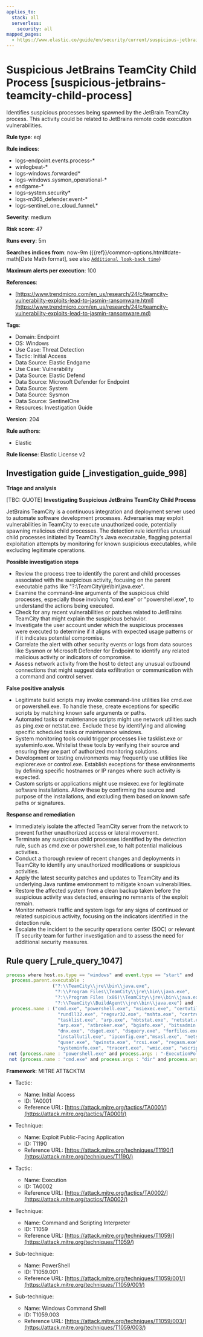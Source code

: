 ```yaml
---
applies_to:
  stack: all
  serverless:
    security: all
mapped_pages:
  - https://www.elastic.co/guide/en/security/current/suspicious-jetbrains-teamcity-child-process.html
---
```


# Suspicious JetBrains TeamCity Child Process [suspicious-jetbrains-teamcity-child-process]

Identifies suspicious processes being spawned by the JetBrain TeamCity process. This activity could be related to JetBrains remote code execution vulnerabilities.

**Rule type**: eql

**Rule indices**:

* logs-endpoint.events.process-*
* winlogbeat-*
* logs-windows.forwarded*
* logs-windows.sysmon_operational-*
* endgame-*
* logs-system.security*
* logs-m365_defender.event-*
* logs-sentinel_one_cloud_funnel.*

**Severity**: medium

**Risk score**: 47

**Runs every**: 5m

**Searches indices from**: now-9m ({{ref}}/common-options.html#date-math[Date Math format], see also [`Additional look-back time`](docs-content://solutions/security/detect-and-alert/create-detection-rule.md#rule-schedule))

**Maximum alerts per execution**: 100

**References**:

* [https://www.trendmicro.com/en_us/research/24/c/teamcity-vulnerability-exploits-lead-to-jasmin-ransomware.html](https://www.trendmicro.com/en_us/research/24/c/teamcity-vulnerability-exploits-lead-to-jasmin-ransomware.md)

**Tags**:

* Domain: Endpoint
* OS: Windows
* Use Case: Threat Detection
* Tactic: Initial Access
* Data Source: Elastic Endgame
* Use Case: Vulnerability
* Data Source: Elastic Defend
* Data Source: Microsoft Defender for Endpoint
* Data Source: System
* Data Source: Sysmon
* Data Source: SentinelOne
* Resources: Investigation Guide

**Version**: 204

**Rule authors**:

* Elastic

**Rule license**: Elastic License v2

## Investigation guide [_investigation_guide_998]

**Triage and analysis**

[TBC: QUOTE]
**Investigating Suspicious JetBrains TeamCity Child Process**

JetBrains TeamCity is a continuous integration and deployment server used to automate software development processes. Adversaries may exploit vulnerabilities in TeamCity to execute unauthorized code, potentially spawning malicious child processes. The detection rule identifies unusual child processes initiated by TeamCity’s Java executable, flagging potential exploitation attempts by monitoring for known suspicious executables, while excluding legitimate operations.

**Possible investigation steps**

* Review the process tree to identify the parent and child processes associated with the suspicious activity, focusing on the parent executable paths like "?:\TeamCity\jre\bin\java.exe".
* Examine the command-line arguments of the suspicious child processes, especially those involving "cmd.exe" or "powershell.exe", to understand the actions being executed.
* Check for any recent vulnerabilities or patches related to JetBrains TeamCity that might explain the suspicious behavior.
* Investigate the user account under which the suspicious processes were executed to determine if it aligns with expected usage patterns or if it indicates potential compromise.
* Correlate the alert with other security events or logs from data sources like Sysmon or Microsoft Defender for Endpoint to identify any related malicious activity or indicators of compromise.
* Assess network activity from the host to detect any unusual outbound connections that might suggest data exfiltration or communication with a command and control server.

**False positive analysis**

* Legitimate build scripts may invoke command-line utilities like cmd.exe or powershell.exe. To handle these, create exceptions for specific scripts by matching known safe arguments or paths.
* Automated tasks or maintenance scripts might use network utilities such as ping.exe or netstat.exe. Exclude these by identifying and allowing specific scheduled tasks or maintenance windows.
* System monitoring tools could trigger processes like tasklist.exe or systeminfo.exe. Whitelist these tools by verifying their source and ensuring they are part of authorized monitoring solutions.
* Development or testing environments may frequently use utilities like explorer.exe or control.exe. Establish exceptions for these environments by defining specific hostnames or IP ranges where such activity is expected.
* Custom scripts or applications might use msiexec.exe for legitimate software installations. Allow these by confirming the source and purpose of the installations, and excluding them based on known safe paths or signatures.

**Response and remediation**

* Immediately isolate the affected TeamCity server from the network to prevent further unauthorized access or lateral movement.
* Terminate any suspicious child processes identified by the detection rule, such as cmd.exe or powershell.exe, to halt potential malicious activities.
* Conduct a thorough review of recent changes and deployments in TeamCity to identify any unauthorized modifications or suspicious activities.
* Apply the latest security patches and updates to TeamCity and its underlying Java runtime environment to mitigate known vulnerabilities.
* Restore the affected system from a clean backup taken before the suspicious activity was detected, ensuring no remnants of the exploit remain.
* Monitor network traffic and system logs for any signs of continued or related suspicious activity, focusing on the indicators identified in the detection rule.
* Escalate the incident to the security operations center (SOC) or relevant IT security team for further investigation and to assess the need for additional security measures.


## Rule query [_rule_query_1047]

```js
process where host.os.type == "windows" and event.type == "start" and
  process.parent.executable :
                 ("?:\\TeamCity\\jre\\bin\\java.exe",
                  "?:\\Program Files\\TeamCity\\jre\\bin\\java.exe",
                  "?:\\Program Files (x86)\\TeamCity\\jre\\bin\\java.exe",
                  "?:\\TeamCity\\BuildAgent\\jre\\bin\\java.exe") and
  process.name : ("cmd.exe", "powershell.exe", "msiexec.exe", "certutil.exe", "bitsadmin.exe", "wmic.exe", "curl.exe", "ssh.exe",
                   "rundll32.exe", "regsvr32.exe", "mshta.exe", "certreq.exe", "net.exe", "nltest.exe", "whoami.exe", "hostname.exe",
                   "tasklist.exe", "arp.exe", "nbtstat.exe", "netstat.exe", "reg.exe", "tasklist.exe", "Microsoft.Workflow.Compiler.exe",
                   "arp.exe", "atbroker.exe", "bginfo.exe", "bitsadmin.exe", "cdb.exe", "cmstp.exe", "control.exe", "cscript.exe", "csi.exe",
                   "dnx.exe", "dsget.exe", "dsquery.exe", "forfiles.exe", "fsi.exe", "ftp.exe", "gpresult.exe", "ieexec.exe", "iexpress.exe",
                   "installutil.exe", "ipconfig.exe","msxsl.exe", "netsh.exe", "odbcconf.exe", "ping.exe", "pwsh.exe", "qprocess.exe",
                   "quser.exe", "qwinsta.exe", "rcsi.exe", "regasm.exe", "regsvcs.exe", "regsvr32.exe", "sc.exe", "schtasks.exe",
                   "systeminfo.exe", "tracert.exe", "wmic.exe", "wscript.exe","xwizard.exe", "explorer.exe", "msdt.exe") and
 not (process.name : "powershell.exe" and process.args : "-ExecutionPolicy" and process.args : "?:\\TeamCity\\buildAgent\\work\\*.ps1") and
 not (process.name : "cmd.exe" and process.args : "dir" and process.args : "/-c")
```

**Framework**: MITRE ATT&CKTM

* Tactic:

    * Name: Initial Access
    * ID: TA0001
    * Reference URL: [https://attack.mitre.org/tactics/TA0001/](https://attack.mitre.org/tactics/TA0001/)

* Technique:

    * Name: Exploit Public-Facing Application
    * ID: T1190
    * Reference URL: [https://attack.mitre.org/techniques/T1190/](https://attack.mitre.org/techniques/T1190/)

* Tactic:

    * Name: Execution
    * ID: TA0002
    * Reference URL: [https://attack.mitre.org/tactics/TA0002/](https://attack.mitre.org/tactics/TA0002/)

* Technique:

    * Name: Command and Scripting Interpreter
    * ID: T1059
    * Reference URL: [https://attack.mitre.org/techniques/T1059/](https://attack.mitre.org/techniques/T1059/)

* Sub-technique:

    * Name: PowerShell
    * ID: T1059.001
    * Reference URL: [https://attack.mitre.org/techniques/T1059/001/](https://attack.mitre.org/techniques/T1059/001/)

* Sub-technique:

    * Name: Windows Command Shell
    * ID: T1059.003
    * Reference URL: [https://attack.mitre.org/techniques/T1059/003/](https://attack.mitre.org/techniques/T1059/003/)



